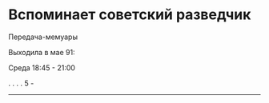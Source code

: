 # Вспоминает советский разведчик

Передача-мемуары

Выходила в мае 91:

Среда   18:45 - 21:00

.   .   .   .   5   -
-   -   -   -
